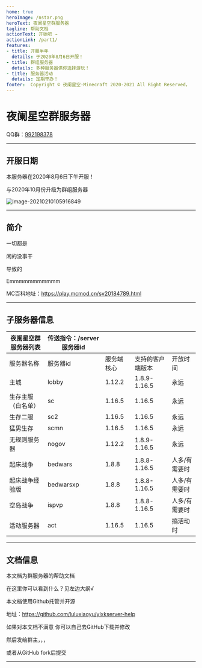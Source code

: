 ```yaml
---
home: true
heroImage: /nstar.png
heroText: 夜阑星空群服务器
tagline: 帮助文档
actionText: 开始吧 →
actionLink: /part1/
features:
- title: 开服半年
  details: 于2020年8月6日开服！
- title: 群组服务器
  details: 多种服务器供你选择游玩！
- title: 服务器活动
  details: 定期举办！
footer:  Copyright © 夜阑星空-Minecraft 2020-2021 All Right Reserved，
---
```

# 夜阑星空群服务器

QQ群：[992198378](https://jq.qq.com/?_wv=1027&k=yZWgY5Ku)

-----

## 开服日期

本服务器在2020年8月6日下午开服！

与2020年10月份升级为群组服务器

![image-20210210105916849](./README.assets/image-20210210105916849.png)

-----

## 简介

一切都是

闲的没事干

导致的

Emmmmmmmmmmm

MC百科地址：<a href="https://play.mcmod.cn/sv20184789.html" target="_blank">https://play.mcmod.cn/sv20184789.html</a>

-----

## 子服务器信息

| 夜阑星空群服务器列表 | 传送指令：/server 服务器id |            |                  |               |
| -------------------- | -------------------------- | ---------- | ---------------- | ------------- |
| 服务器名称           | 服务器id                   | 服务端核心 | 支持的客户端版本 | 开放时间      |
| 主城                 | lobby                      | 1.12.2     | 1.8.9-1.16.5     | 永远          |
| 生存主服（白名单）   | sc                         | 1.16.5     | 1.16.5           | 永远          |
| 生存二服             | sc2                        | 1.16.5     | 1.16.5           | 永远          |
| 猛男生存             | scmn                       | 1.16.5     | 1.16.5           | 永远          |
| 无规则服务器         | nogov                      | 1.12.2     | 1.8.9-1.16.5     | 永远          |
| 起床战争             | bedwars                    | 1.8.8      | 1.8.8-1.16.5     | 人多/有需要时 |
| 起床战争经验版       | bedwarsxp                  | 1.8.8      | 1.8.8-1.16.5     | 人多/有需要时 |
| 空岛战争             | ispvp                      | 1.8.8      | 1.8.8-1.16.5     | 人多/有需要时 |
| 活动服务器           | act                        | 1.16.5     | 1.16.5           | 搞活动时      |

-----

## 文档信息

本文档为群服务器的帮助文档

在这里你可以看到什么？见左边大纲√

本文档使用Github托管并开源

地址：https://github.com/luluxiaoyu/ylxkserver-help

如果对本文档不满意 你可以自己去GitHub下载并修改 

然后发给群主，，，

或者从GitHub fork后提交

-----